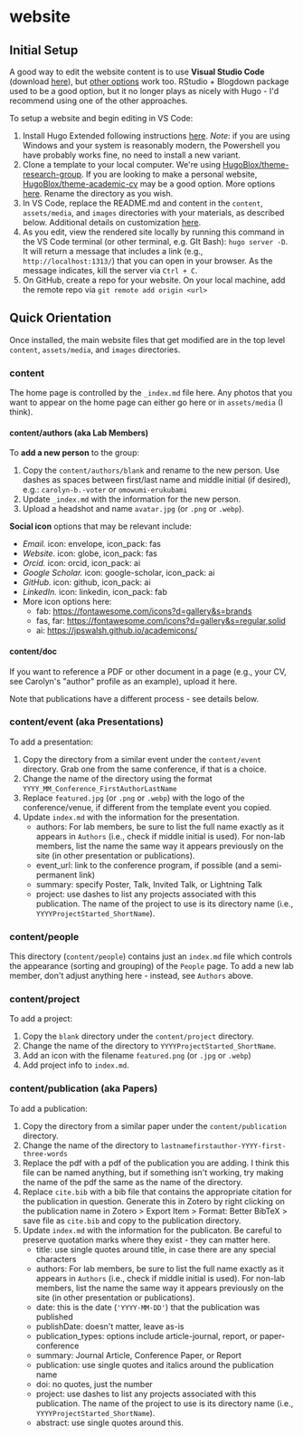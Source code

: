 # website

## Initial Setup
A good way to edit the website content is to use **Visual Studio Code** (download [here](https://code.visualstudio.com/download)), but [other options](https://docs.hugoblox.com/getting-started/cms/) work too. RStudio + Blogdown package used to be a good option, but it no longer plays as nicely with Hugo - I'd recommend using one of the other approaches.

To setup a website and begin editing in VS Code:
1. Install Hugo Extended following instructions [here](https://docs.hugoblox.com/getting-started/install-hugo/). *Note*: if you are using Windows and your system is reasonably modern, the Powershell you have probably works fine, no need to install a new variant.
2. Clone a template to your local computer. We're using [HugoBlox/theme-research-group](https://github.com/HugoBlox/theme-research-group). If you are looking to make a personal website, [HugoBlox/theme-academic-cv](https://github.com/HugoBlox/theme-academic-cv) may be a good option. More options [here](https://hugoblox.com/templates/). Rename the directory as you wish.
3. In VS Code, replace the README.md and content in the `content`, `assets/media`, and `images` directories with your materials, as described below. Additional details on customization [here](https://docs.hugoblox.com/getting-started/customize/).
4. As you edit, view the rendered site locally by running this command in the VS Code terminal (or other terminal, e.g. GIt Bash): `hugo server -D`. It will return a message that includes a link (e.g., `http://localhost:1313/`) that you can open in your browser. As the message indicates, kill the server via `Ctrl + C`. 
5. On GitHub, create a repo for your website. On your local machine, add the remote repo via `git remote add origin <url>`

## Quick Orientation
Once installed, the main website files that get modified are in the top level `content`, `assets/media`, and `images` directories.

### content
The home page is controlled by the `_index.md` file here. Any photos that you want to appear on the home page can either go here or in `assets/media` (I think).

#### content/authors (aka Lab Members)
To **add a new person** to the group:
1. Copy the `content/authors/blank` and rename to the new person. Use dashes as spaces between first/last name and middle initial (if desired), e.g.: `carolyn-b.-voter` or `omowumi-erukubami`
2. Update `_index.md` with the information for the new person.
3. Upload a headshot and name `avatar.jpg` (or `.png` or `.webp`).

**Social icon** options that may be relevant include:
- *Email.* icon: envelope, icon_pack: fas
- *Website.* icon: globe, icon_pack: fas
- *Orcid.* icon: orcid, icon_pack: ai
- *Google Scholar.* icon: google-scholar, icon_pack: ai
- *GitHub.* icon: github, icon_pack: ai
- *LinkedIn.* icon: linkedin, icon_pack: fab
- More icon options here:
	- fab: https://fontawesome.com/icons?d=gallery&s=brands
	- fas, far: https://fontawesome.com/icons?d=gallery&s=regular,solid
	- ai: https://jpswalsh.github.io/academicons/

#### content/doc
If you want to reference a PDF or other document in a page (e.g., your CV, see Carolyn's "author" profile as an example), upload it here. 

Note that publications have a different process - see details below.

### content/event (aka Presentations)
To add a presentation:
1. Copy the directory from a similar event under the `content/event` directory. Grab one from the same conference, if that is a choice.
2. Change the name of the directory using the format `YYYY_MM_Conference_FirstAuthorLastName`
3. Replace `featured.jpg` (or `.png` or `.webp`) with the logo of the conference/venue, if different from the template event you copied.
4. Update `index.md` with the information for the presentation. 
    - authors: For lab members, be sure to list the full name exactly as it appears in `Authors` (i.e., check if middle initial is used). For non-lab members, list the name the same way it appears previously on the site (in other presentation or publications).
	- event_url: link to the conference program, if possible (and a semi-permanent link)
	- summary: specify Poster, Talk, Invited Talk, or Lightning Talk
	- project: use dashes to list any projects associated with this publication. The name of the project to use is its directory name (i.e., `YYYYProjectStarted_ShortName`).

### content/people
This directory (`content/people`) contains just an `index.md` file which controls the appearance (sorting and grouping) of the `People` page. To add a new lab member, don't adjust anything here - instead, see `Authors` above.

### content/project
To add a project:
1. Copy the `blank` directory under the `content/project` directory.
2. Change the name of the directory to `YYYYProjectStarted_ShortName`.
3. Add an icon with the filename `featured.png` (or `.jpg` or `.webp`)
4. Add project info to `index.md`.

### content/publication (aka Papers)
To add a publication:
1. Copy the directory from a similar paper under the `content/publication` directory.
2. Change the name of the directory to `lastnamefirstauthor-YYYY-first-three-words`
3. Replace the pdf with a pdf of the publication you are adding. I think this file can be named anything, but if something isn't working, try making the name of the pdf the same as the name of the directory.
4. Replace `cite.bib` with a bib file that contains the appropriate citation for the publication in question. Generate this in Zotero by right clicking on the publication name in Zotero > Export Item > Format: Better BibTeX > save file as `cite.bib` and copy to the publication directory.
5. Update `index.md` with the information for the publicaton. Be careful to preserve quotation marks where they exist - they can matter here.
	- title: use single quotes around title, in case there are any special characters
	- authors: For lab members, be sure to list the full name exactly as it appears in `Authors` (i.e., check if middle initial is used). For non-lab members, list the name the same way it appears previously on the site (in other presentation or publications).
	- date: this is the date (`'YYYY-MM-DD'`) that the publication was published
	- publishDate: doesn't matter, leave as-is
	- publication_types: options include article-journal, report, or paper-conference
	- summary: Journal Article, Conference Paper, or Report
	- publication: use single quotes and italics around the publication name
	- doi: no quotes, just the number
	- project: use dashes to list any projects associated with this publication. The name of the project to use is its directory name (i.e., `YYYYProjectStarted_ShortName`).
	- abstract: use single quotes around this.